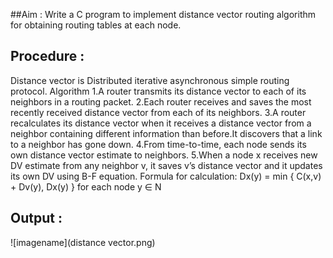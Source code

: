 ##Aim :
Write a C program to implement distance vector routing algorithm for obtaining routing tables at each node.

## Procedure :
Distance vector is Distributed iterative asynchronous simple routing protocol.
Algorithm
1.A router transmits its distance vector to each of its neighbors in a routing packet.
2.Each router receives and saves the most recently received distance vector from each of its neighbors.
3.A router recalculates its distance vector when it receives a distance vector from a neighbor containing different information than before.It discovers that a link to a neighbor has gone down.
4.From time-to-time, each node sends its own distance vector estimate to neighbors.
5.When a node x receives new DV estimate from any neighbor v, it saves v’s distance vector and it updates its own DV using B-F equation.
Formula for calculation: Dx(y) = min { C(x,v) + Dv(y), Dx(y) } for each node y ∈ N

## Output :
![imagename](distance vector.png)
